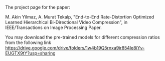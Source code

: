 The project page for the paper:

M. Akin Yilmaz, A. Murat Tekalp, "End-to-End Rate-Distortion Optimized Learned Hierarchical Bi-Directional Video Compression", in IEEE/Transactions on Image Processing Paper.

You may download the pre-trained models for different compression ratios from the following link https://drive.google.com/drive/folders/1w4b19Q5rnxa9ir854le8iYv-EUGTX9tY?usp=sharing
